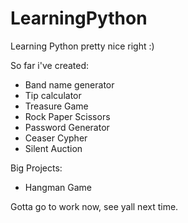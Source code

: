 # LearningPython
Learning Python pretty nice right :)

So far i've created:
- Band name generator
- Tip calculator
- Treasure Game
- Rock Paper Scissors
- Password Generator
- Ceaser Cypher
- Silent Auction

Big Projects:
- Hangman Game

Gotta go to work now, see yall next time.
